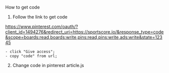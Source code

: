How to get code

1. Follow the link to get code

https://www.pinterest.com/oauth/?client_id=1494276&redirect_uri=https://sportscore.io/&response_type=code&scope=boards:read,boards:write,pins:read,pins:write,ads:write&state=12345

    - click "Give access";
    - copy "code" from url;

2. Change code in pinterest article.js 
